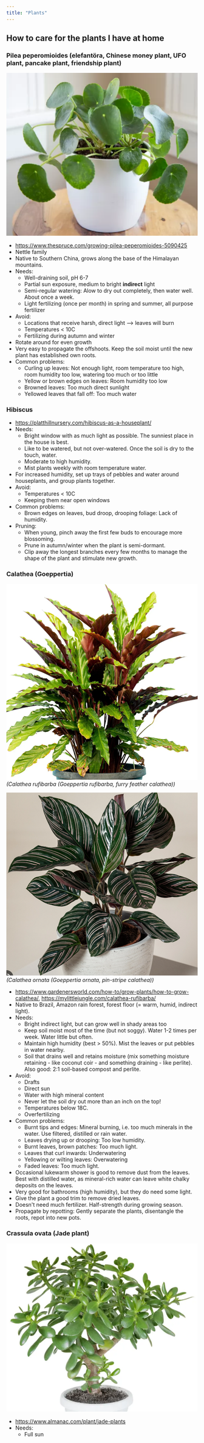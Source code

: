```yaml
---
title: "Plants"
---
```


## How to care for the plants I have at home

### Pilea peperomioides (elefantöra, Chinese money plant, UFO plant, pancake plant, friendship plant)

![|300](projects/attachments/Pasted%20image%2020230426080355.png)

- https://www.thespruce.com/growing-pilea-peperomioides-5090425
- Nettle family
- Native to Southern China, grows along the base of the Himalayan mountains.
- Needs:
	- Well-draining soil, pH 6-7
	- Partial sun exposure, medium to bright **indirect** light
	- Semi-regular watering: Alow to dry out completely, then water well. About once a week.
	- Light fertilizing (once per month) in spring and summer, all purpose fertilizer
- Avoid:
	- Locations that receive harsh, direct light --> leaves will burn
	- Temperatures < 10C
	- Fertilizing during autumn and winter
- Rotate around for even growth
- Very easy to propagate the offshoots. Keep the soil moist until the new plant has established own roots. 
- Common problems: 
	- Curling up leaves: Not enough light, room temperature too high, room humidity too low, watering too much or too little
	- Yellow or brown edges on leaves: Room humidity too low
	- Browned leaves: Too much direct sunlight
	- Yellowed leaves that fall off: Too much water


### Hibiscus
- https://platthillnursery.com/hibiscus-as-a-houseplant/
- Needs:
	- Bright window with as much light as possible. The sunniest place in the house is best.
	- Like to be watered, but not over-watered. Once the soil is dry to the touch, water. 
	- Moderate to high humidity. 
	- Mist plants weekly with room temperature water. 
- For increased humidity, set up trays of pebbles and water around houseplants, and group plants together. 
- Avoid:
	- Temperatures < 10C
	- Keeping them near open windows
- Common problems:
	- Brown edges on leaves, bud droop, drooping foliage: Lack of humidity. 
- Pruning:
	- When young, pinch away the first few buds to encourage more blossoming. 
	- Prune in autumn/winter when the plant is semi-dormant.
	- Clip away the longest branches every few months to manage the shape of the plant and stimulate new growth.


### Calathea (Goeppertia) 

![|300](projects/attachments/Pasted%20image%2020230426090733.png)
_(Calathea rufibarba (Goeppertia rufibarba, furry feather calathea))_


![|300](projects/attachments/Pasted%20image%2020230426090614.png)
_(Calathea ornata (Goeppertia ornata, pin-stripe calathea))_

- https://www.gardenersworld.com/how-to/grow-plants/how-to-grow-calathea/, https://mylittlejungle.com/calathea-rufibarba/
- Native to Brazil, Amazon rain forest, forest floor (= warm, humid, indirect light).
- Needs:
	- Bright indirect light, but can grow well in shady areas too
	- Keep soil moist most of the time (but not soggy). Water 1-2 times per week. Water little but often.
	- Maintain high humidity (best > 50%). Mist the leaves or put pebbles in water nearby.
	- Soil that drains well and retains moisture (mix something moisture retaining - like coconut coir - and something draining - like perlite). Also good: 2:1 soil-based compost and perlite.
- Avoid:
	- Drafts
	- Direct sun
	- Water with high mineral content
	- Never let the soil dry out more than an inch on the top!
	- Temperatures below 18C.
	- Overfertilizing
- Common problems:
	- Burnt tips and edges: Mineral burning, i.e. too much minerals in the water. Use filtered, distilled or rain water. 
	- Leaves drying up or drooping: Too low humidity.
	- Burnt leaves, brown patches: Too much light.
	- Leaves that curl inwards: Underwatering
	- Yellowing or wilting leaves: Overwatering
	- Faded leaves: Too much light.
- Occasional lukewarm shower is good to remove dust from the leaves. Best with distilled water, as mineral-rich water can leave white chalky deposits on the leaves. 
- Very good for bathrooms (high humidity), but they do need some light.
- Give the plant a good trim to remove dried leaves. 
- Doesn't need much fertilizer. Half-strength during growing season. 
- Propagate by repotting: Gently separate the plants, disentangle the roots, repot into new pots.


### Crassula ovata (Jade plant)

![|300](projects/attachments/Pasted%20image%2020230426090944.png)

- https://www.almanac.com/plant/jade-plants
- Needs:
	- Full sun